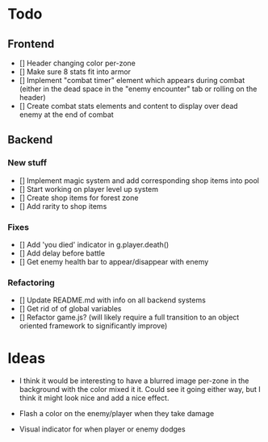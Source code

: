 
# Todo

## Frontend
* [] Header changing color per-zone
* [] Make sure 8 stats fit into armor
* [] Implement "combat timer" element which appears during combat (either in the dead space in the "enemy encounter" tab or rolling on the header)
* [] Create combat stats elements and content to display over dead enemy at the end of combat

## Backend

### New stuff
* [] Implement magic system and add corresponding shop items into pool
* [] Start working on player level up system
* [] Create shop items for forest zone
* [] Add rarity to shop items

### Fixes
* [] Add 'you died' indicator in g.player.death()
* [] Add delay before battle
* [] Get enemy health bar to appear/disappear with enemy

### Refactoring
* [] Update README.md with info on all backend systems
* [] Get rid of of global variables
* [] Refactor game.js? (will likely require a full transition to an object oriented framework to significantly improve)



# Ideas
* I think it would be interesting to have a blurred image per-zone in the background with the color mixed it it. Could see it going either way, but I think it might look nice and add a nice effect.

* Flash a color on the enemy/player when they take damage
* Visual indicator for when player or enemy dodges

